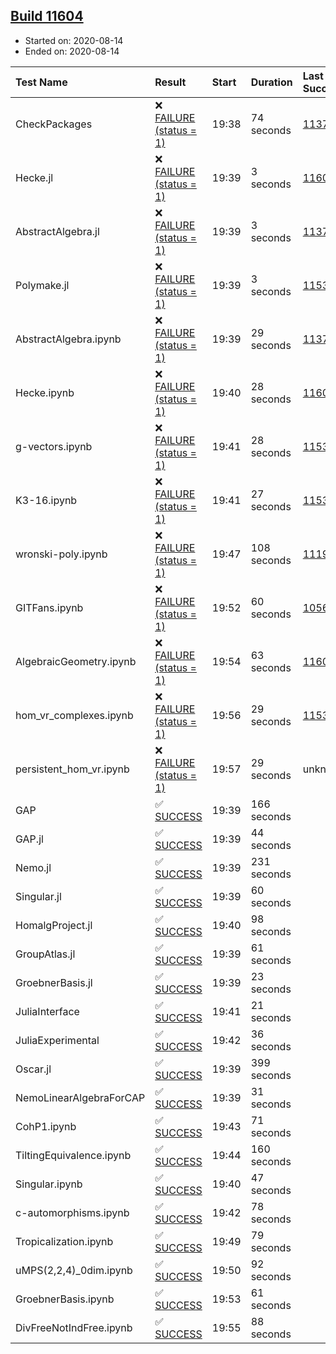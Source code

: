 ## [Build 11604](https://oscarci.mathematik.uni-kl.de/job/oscar/11604/)

* Started on: 2020-08-14
* Ended on: 2020-08-14

| Test Name    | Result | Start | Duration | Last Success | First Failure |
|:-------------|:-------|:------|:---------|:-------------|:--------------|
| CheckPackages | ❌ [FAILURE (status = 1)](https://oscarci.mathematik.uni-kl.de/job/oscar/11604/artifact/logs/build-11604/CheckPackages.log) | 19:38 | 74 seconds | [11376](https://oscarci.mathematik.uni-kl.de/job/oscar/11376/) | [11377](https://oscarci.mathematik.uni-kl.de/job/oscar/11377/) |
| Hecke.jl | ❌ [FAILURE (status = 1)](https://oscarci.mathematik.uni-kl.de/job/oscar/11604/artifact/logs/build-11604/Hecke.jl.log) | 19:39 | 3 seconds | [11602](https://oscarci.mathematik.uni-kl.de/job/oscar/11602/) | [11603](https://oscarci.mathematik.uni-kl.de/job/oscar/11603/) |
| AbstractAlgebra.jl | ❌ [FAILURE (status = 1)](https://oscarci.mathematik.uni-kl.de/job/oscar/11604/artifact/logs/build-11604/AbstractAlgebra.jl.log) | 19:39 | 3 seconds | [11376](https://oscarci.mathematik.uni-kl.de/job/oscar/11376/) | [11377](https://oscarci.mathematik.uni-kl.de/job/oscar/11377/) |
| Polymake.jl | ❌ [FAILURE (status = 1)](https://oscarci.mathematik.uni-kl.de/job/oscar/11604/artifact/logs/build-11604/Polymake.jl.log) | 19:39 | 3 seconds | [11532](https://oscarci.mathematik.uni-kl.de/job/oscar/11532/) | [11533](https://oscarci.mathematik.uni-kl.de/job/oscar/11533/) |
| AbstractAlgebra.ipynb | ❌ [FAILURE (status = 1)](https://oscarci.mathematik.uni-kl.de/job/oscar/11604/artifact/logs/build-11604/AbstractAlgebra.ipynb.log) | 19:39 | 29 seconds | [11376](https://oscarci.mathematik.uni-kl.de/job/oscar/11376/) | [11377](https://oscarci.mathematik.uni-kl.de/job/oscar/11377/) |
| Hecke.ipynb | ❌ [FAILURE (status = 1)](https://oscarci.mathematik.uni-kl.de/job/oscar/11604/artifact/logs/build-11604/Hecke.ipynb.log) | 19:40 | 28 seconds | [11602](https://oscarci.mathematik.uni-kl.de/job/oscar/11602/) | [11603](https://oscarci.mathematik.uni-kl.de/job/oscar/11603/) |
| g-vectors.ipynb | ❌ [FAILURE (status = 1)](https://oscarci.mathematik.uni-kl.de/job/oscar/11604/artifact/logs/build-11604/g-vectors.ipynb.log) | 19:41 | 28 seconds | [11532](https://oscarci.mathematik.uni-kl.de/job/oscar/11532/) | [11533](https://oscarci.mathematik.uni-kl.de/job/oscar/11533/) |
| K3-16.ipynb | ❌ [FAILURE (status = 1)](https://oscarci.mathematik.uni-kl.de/job/oscar/11604/artifact/logs/build-11604/K3-16.ipynb.log) | 19:41 | 27 seconds | [11532](https://oscarci.mathematik.uni-kl.de/job/oscar/11532/) | [11533](https://oscarci.mathematik.uni-kl.de/job/oscar/11533/) |
| wronski-poly.ipynb | ❌ [FAILURE (status = 1)](https://oscarci.mathematik.uni-kl.de/job/oscar/11604/artifact/logs/build-11604/wronski-poly.ipynb.log) | 19:47 | 108 seconds | [11192](https://oscarci.mathematik.uni-kl.de/job/oscar/11192/) | [11193](https://oscarci.mathematik.uni-kl.de/job/oscar/11193/) |
| GITFans.ipynb | ❌ [FAILURE (status = 1)](https://oscarci.mathematik.uni-kl.de/job/oscar/11604/artifact/logs/build-11604/GITFans.ipynb.log) | 19:52 | 60 seconds | [10566](https://oscarci.mathematik.uni-kl.de/job/oscar/10566/) | [10567](https://oscarci.mathematik.uni-kl.de/job/oscar/10567/) |
| AlgebraicGeometry.ipynb | ❌ [FAILURE (status = 1)](https://oscarci.mathematik.uni-kl.de/job/oscar/11604/artifact/logs/build-11604/AlgebraicGeometry.ipynb.log) | 19:54 | 63 seconds | [11602](https://oscarci.mathematik.uni-kl.de/job/oscar/11602/) | [11603](https://oscarci.mathematik.uni-kl.de/job/oscar/11603/) |
| hom_vr_complexes.ipynb | ❌ [FAILURE (status = 1)](https://oscarci.mathematik.uni-kl.de/job/oscar/11604/artifact/logs/build-11604/hom_vr_complexes.ipynb.log) | 19:56 | 29 seconds | [11532](https://oscarci.mathematik.uni-kl.de/job/oscar/11532/) | [11533](https://oscarci.mathematik.uni-kl.de/job/oscar/11533/) |
| persistent_hom_vr.ipynb | ❌ [FAILURE (status = 1)](https://oscarci.mathematik.uni-kl.de/job/oscar/11604/artifact/logs/build-11604/persistent_hom_vr.ipynb.log) | 19:57 | 29 seconds | unknown | unknown |
| GAP | ✅ [SUCCESS](https://oscarci.mathematik.uni-kl.de/job/oscar/11604/artifact/logs/build-11604/GAP.log) | 19:39 | 166 seconds |  |  |
| GAP.jl | ✅ [SUCCESS](https://oscarci.mathematik.uni-kl.de/job/oscar/11604/artifact/logs/build-11604/GAP.jl.log) | 19:39 | 44 seconds |  |  |
| Nemo.jl | ✅ [SUCCESS](https://oscarci.mathematik.uni-kl.de/job/oscar/11604/artifact/logs/build-11604/Nemo.jl.log) | 19:39 | 231 seconds |  |  |
| Singular.jl | ✅ [SUCCESS](https://oscarci.mathematik.uni-kl.de/job/oscar/11604/artifact/logs/build-11604/Singular.jl.log) | 19:39 | 60 seconds |  |  |
| HomalgProject.jl | ✅ [SUCCESS](https://oscarci.mathematik.uni-kl.de/job/oscar/11604/artifact/logs/build-11604/HomalgProject.jl.log) | 19:40 | 98 seconds |  |  |
| GroupAtlas.jl | ✅ [SUCCESS](https://oscarci.mathematik.uni-kl.de/job/oscar/11604/artifact/logs/build-11604/GroupAtlas.jl.log) | 19:39 | 61 seconds |  |  |
| GroebnerBasis.jl | ✅ [SUCCESS](https://oscarci.mathematik.uni-kl.de/job/oscar/11604/artifact/logs/build-11604/GroebnerBasis.jl.log) | 19:39 | 23 seconds |  |  |
| JuliaInterface | ✅ [SUCCESS](https://oscarci.mathematik.uni-kl.de/job/oscar/11604/artifact/logs/build-11604/JuliaInterface.log) | 19:41 | 21 seconds |  |  |
| JuliaExperimental | ✅ [SUCCESS](https://oscarci.mathematik.uni-kl.de/job/oscar/11604/artifact/logs/build-11604/JuliaExperimental.log) | 19:42 | 36 seconds |  |  |
| Oscar.jl | ✅ [SUCCESS](https://oscarci.mathematik.uni-kl.de/job/oscar/11604/artifact/logs/build-11604/Oscar.jl.log) | 19:39 | 399 seconds |  |  |
| NemoLinearAlgebraForCAP | ✅ [SUCCESS](https://oscarci.mathematik.uni-kl.de/job/oscar/11604/artifact/logs/build-11604/NemoLinearAlgebraForCAP.log) | 19:39 | 31 seconds |  |  |
| CohP1.ipynb | ✅ [SUCCESS](https://oscarci.mathematik.uni-kl.de/job/oscar/11604/artifact/logs/build-11604/CohP1.ipynb.log) | 19:43 | 71 seconds |  |  |
| TiltingEquivalence.ipynb | ✅ [SUCCESS](https://oscarci.mathematik.uni-kl.de/job/oscar/11604/artifact/logs/build-11604/TiltingEquivalence.ipynb.log) | 19:44 | 160 seconds |  |  |
| Singular.ipynb | ✅ [SUCCESS](https://oscarci.mathematik.uni-kl.de/job/oscar/11604/artifact/logs/build-11604/Singular.ipynb.log) | 19:40 | 47 seconds |  |  |
| c-automorphisms.ipynb | ✅ [SUCCESS](https://oscarci.mathematik.uni-kl.de/job/oscar/11604/artifact/logs/build-11604/c-automorphisms.ipynb.log) | 19:42 | 78 seconds |  |  |
| Tropicalization.ipynb | ✅ [SUCCESS](https://oscarci.mathematik.uni-kl.de/job/oscar/11604/artifact/logs/build-11604/Tropicalization.ipynb.log) | 19:49 | 79 seconds |  |  |
| uMPS(2,2,4)_0dim.ipynb | ✅ [SUCCESS](https://oscarci.mathematik.uni-kl.de/job/oscar/11604/artifact/logs/build-11604/uMPS-2-2-4-_0dim.ipynb.log) | 19:50 | 92 seconds |  |  |
| GroebnerBasis.ipynb | ✅ [SUCCESS](https://oscarci.mathematik.uni-kl.de/job/oscar/11604/artifact/logs/build-11604/GroebnerBasis.ipynb.log) | 19:53 | 61 seconds |  |  |
| DivFreeNotIndFree.ipynb | ✅ [SUCCESS](https://oscarci.mathematik.uni-kl.de/job/oscar/11604/artifact/logs/build-11604/DivFreeNotIndFree.ipynb.log) | 19:55 | 88 seconds |  |  |
